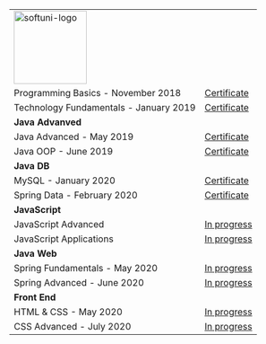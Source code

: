 
<table>
<tr>
  <td colspan="2">
      <img src="https://softuni.bg/content/images/svg-logos/software-university-logo.svg" height="130px" alt="softuni-logo">
  </td>
</tr>
<tr>
    <td>Programming Basics - November 2018</td>
    <td>
      <a target="_blank" href="https://softuni.bg/certificates/details/61920/c61c3ccc">Certificate</a>
    </td>
  </tr>
  <tr>
    <td>Technology Fundamentals - January 2019</td>
    <td>
      <a target="_blank" href="https://softuni.bg/certificates/details/65615/b8f50808">Certificate</a>
    </td>
   </tr>
  
  <tr><td colspan=2><b>Java Advanved</b></td></tr>
  <tr>
    <td>Java Advanced - May 2019</td>
    <td>
      <a href="https://softuni.bg/certificates/details/67986/38bb9c72">Certificate</a>
    </td>
  </tr>
  <tr>
    <td>Java OOP - June 2019</td>
    <td>
      <a href="https://softuni.bg/certificates/details/69455/fd5e2196">Certificate</a>
    </td>
  </tr>
  
  <tr><td colspan="2"><b>Java DB</b></td></tr>
  <tr>
    <td>MySQL - January 2020</td>
    <td>
        <a href="https://softuni.bg/certificates/details/78885/9d8b4768">Certificate</a>
    </td>
  </tr>
  <tr>
    <td>Spring Data - February 2020</td>
    <td>
        <a href="https://softuni.bg/certificates/details/79018/75381bf1">Certificate</a>
    </td>
  </tr>
   
  <tr><td colspan="2"><b>JavaScript</b></td></tr>
  <tr>
    <td>JavaScript Advanced</td>
    <td>
        <a href="">In progress</a>
    </td>
  </tr>
  <tr>
    <td>JavaScript Applications</td>
    <td>
        <a href="">In progress</a>
    </td>
  </tr>
  
  <tr><td colspan="2"><b>Java Web</b></td></tr>
    <tr>
    <td>Spring Fundamentals - May 2020 </td>
    <td>
        <a href="">In progress</a>
    </td>
  </tr>
  <tr>
    <td>Spring Advanced - June 2020 </td>
    <td>
        <a href="">In progress</a>
    </td>
  </tr>
  
  <tr><td colspan="2"><b>Front End</b></td></tr>
  <tr>
    <td>HTML & CSS - May 2020 </td>
    <td>
        <a href="">In progress</a>
    </td>
  </tr>
  <tr>
    <td>CSS Advanced - July 2020</td>
    <td>
        <a href="">In progress</a>
    </td>
  </tr>
  
</table>
